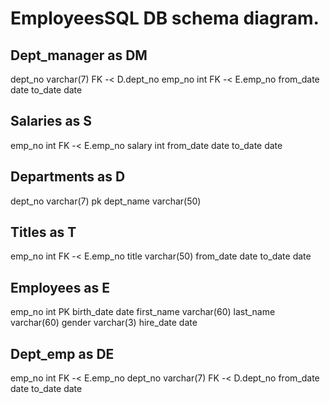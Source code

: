 # EmployeesSQL DB schema diagram.

Dept_manager as DM
-
dept_no varchar(7) FK -< D.dept_no
emp_no int FK -< E.emp_no
from_date date
to_date date

Salaries as S
-
emp_no int FK -< E.emp_no
salary int
from_date date
to_date date

Departments as  D
-
dept_no varchar(7) pk
dept_name varchar(50)

Titles as T
-
emp_no int FK -< E.emp_no
title varchar(50)
from_date date
to_date date

Employees as E
-
emp_no int PK
birth_date date
first_name varchar(60)
last_name varchar(60)
gender varchar(3)
hire_date date

Dept_emp as DE
-
emp_no int FK -< E.emp_no
dept_no varchar(7) FK -< D.dept_no
from_date date
to_date date
